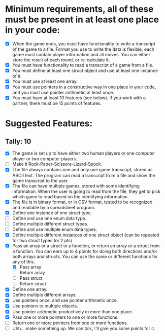 # Minimum requirements, all of these must be present in at least one place in your code:
- [x] When the game ends, you must have functionality to write a transcript of the game to a file.  Format you use to write the data is flexible, each game must contain player information and all moves. You can either store the result of each round, or re-calculate it.
- [x] You must have functionality to read a transcript of a game from a file.  
- [x] You must define at least one struct object and use at least one instance of it.
- [x] You must use at least one array.
- [x] You must use pointers in a constructive way in one place in your code, and you must use pointer arithmetic at least once.
- [x] You must have at least 10 features (see below).  If you work with a partner, there must be 15 points of features.

# Suggested Features:
## Tally: 10
- [x] The game is set up to have either two human players or one computer player or two computer players.
- [ ] Make it Rock-Paper-Scissors-Lizard-Spock.
- [x] The file always contains one and only one game transcript, stored as ASCII text.  The program can read a transcript from a file and show the game transcript to the user.
- [x] The file can have multiple games, stored with some identifying information.  When the user is going to read from the file, they get to pick which game to read based on the identifying information.
- [x] The file is in binary format, or in CSV format, tested to be recognized and readable by a spreadsheet program.
- [x] Define one instance of one struct type.
- [ ] Define and use one enum data type.
- [ ] Define multiple different struct types.
- [ ] Define and use multiple enum data types.
- [x] Define multiple different instances of one struct object (can be repeated for two struct types for 2 pts)
- [x] Pass an array or a struct to a function, or return an array or a struct from a function. You can earn up to 4 points for doing both directions and/or both arrays and structs.  You can use the same or different functions for any of this.
    - [x] Pass array
    - [ ] Return array
    - [ ] Pass struct
    - [ ] Return struct
- [x] Define one array.
- [x] Define multiple different arrays.
- [x] Use pointers once, and use pointer arithmetic once.
- [x] Use pointers to multiple objects.
- [x] Use pointer arithmetic productively in more than one place.
- [x] Pass one or more pointers to one or more functions.
- [ ] Return one or more pointers from one or more functions.
- [ ] Uhh… make something up.  We can talk, I'll give you some points for it.